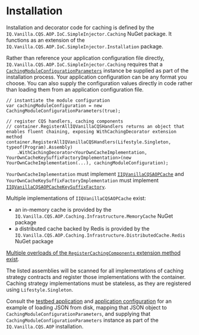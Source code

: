 # Installation

Installation and decorator code for caching is defined by the `IQ.Vanilla.CQS.AOP.IoC.SimpleInjector.Caching` NuGet package.  It functions as an extension of the `IQ.Vanilla.CQS.AOP.IoC.SimpleInjector.Installation` package.

Rather than reference your application configuration file directly, `IQ.Vanilla.CQS.AOP.IoC.SimpleInjector.Caching` requires that a [`CachingModuleConfigurationParameters`](../../../src/IQ.Vanilla.CQS.AOP.IoC.SimpleInjector.Caching/Configuration/CachingModuleConfigurationParameters.cs) instance be supplied as part of the installation process.  Your application configuration can be any format you choose.  You can also supply the configuration values directly in code rather than loading them from an application configuration file.

```
// instantiate the module configuration
var cachingModuleConfiguration = new CachingModuleConfigurationParameters(true);

// register CQS handlers, caching components
// container.RegisterAllIQVanillaCQSHandlers returns an object that enables fluent chaining, exposing WithCachingDecorator extension method
container.RegisterAllIQVanillaCQSHandlers(Lifestyle.Singleton, typeof(Program).Assembly)
	.WithCachingDecorator<YourOwnCacheImplementation, YourOwnCacheKeySuffixFactoryImplementation>(new YourOwnCacheImplementation(...), cachingModuleConfiguration);
```

`YourOwnCacheImplementation` must implement [`IIQVanillaCQSAOPCache`](../../../src/IQ.Vanilla.CQS.AOP.Caching.Infrastructure/IIQVanillaCQSAOPCache.cs) and `YourOwnCacheKeySuffixFactoryImplementation` must implement [`IIQVanillaCQSAOPCacheKeySuffixFactory`](../../../src/IQ.Vanilla.CQS.AOP.Caching.Infrastructure\IIQVanillaCQSAOPCacheKeySuffixFactory.cs).

Multiple implementations of `IIQVanillaCQSAOPCache` exist:
- an in-memory cache is provided by the `IQ.Vanilla.CQS.AOP.Caching.Infrastructure.MemoryCache` NuGet package
- a distributed cache backed by Redis is provided by the `IQ.Vanilla.CQS.AOP.Caching.Infrastructure.DistributedCache.Redis` NuGet package

[Multiple overloads of the `RegisterCachingComponents` extension method exist](../../../src/IQ.Vanilla.CQS.AOP.IoC.SimpleInjector.Caching/ContainerExtensions.cs).

The listed assemblies will be scanned for all implementations of caching strategy contracts and register those implementations with the container.  Caching strategy implementations must be stateless, as they are registered using `Lifestyle.Singleton`.

Consult the [testbed application](../../../src/IQ.Vanilla.CQS.AOP.IoC.SimpleInjector.Testbed\Program.cs) and [application configuration](../../../src/IQ.Vanilla.CQS.AOP.IoC.SimpleInjector.Testbed\appsettings.json) for an example of loading JSON from disk, mapping that JSON object to `CachingModuleConfigurationParameters`, and supplying that `CachingModuleConfigurationParameters` instance as part of the `IQ.Vanilla.CQS.AOP` installation.